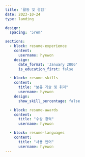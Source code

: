 ```yaml
---
title: '활동 및 경험'
date: 2023-10-24
type: landing

design:
  spacing: '5rem'

sections:
  - block: resume-experience
    content:
      username: hyewon
    design:
      date_format: 'January 2006'
      is_education_first: false

  - block: resume-skills
    content:
      title: "보유 기술 및 취미"
      username: hyewon
    design:
      show_skill_percentage: false

  - block: resume-awards
    content:
      title: "수상 경력"
      username: hyewon

  - block: resume-languages
    content:
      title: "사용 언어"
      username: hyewon
---
```

